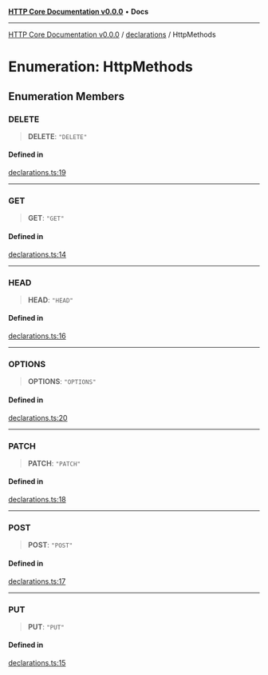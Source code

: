 [**HTTP Core Documentation v0.0.0**](../../README.md) • **Docs**

***

[HTTP Core Documentation v0.0.0](../../modules.md) / [declarations](../README.md) / HttpMethods

# Enumeration: HttpMethods

## Enumeration Members

### DELETE

> **DELETE**: `"DELETE"`

#### Defined in

[declarations.ts:19](https://github.com/stonemjs/http-core/blob/6c1adf9f449733e34ff7f08818342bd019b968a7/src/declarations.ts#L19)

***

### GET

> **GET**: `"GET"`

#### Defined in

[declarations.ts:14](https://github.com/stonemjs/http-core/blob/6c1adf9f449733e34ff7f08818342bd019b968a7/src/declarations.ts#L14)

***

### HEAD

> **HEAD**: `"HEAD"`

#### Defined in

[declarations.ts:16](https://github.com/stonemjs/http-core/blob/6c1adf9f449733e34ff7f08818342bd019b968a7/src/declarations.ts#L16)

***

### OPTIONS

> **OPTIONS**: `"OPTIONS"`

#### Defined in

[declarations.ts:20](https://github.com/stonemjs/http-core/blob/6c1adf9f449733e34ff7f08818342bd019b968a7/src/declarations.ts#L20)

***

### PATCH

> **PATCH**: `"PATCH"`

#### Defined in

[declarations.ts:18](https://github.com/stonemjs/http-core/blob/6c1adf9f449733e34ff7f08818342bd019b968a7/src/declarations.ts#L18)

***

### POST

> **POST**: `"POST"`

#### Defined in

[declarations.ts:17](https://github.com/stonemjs/http-core/blob/6c1adf9f449733e34ff7f08818342bd019b968a7/src/declarations.ts#L17)

***

### PUT

> **PUT**: `"PUT"`

#### Defined in

[declarations.ts:15](https://github.com/stonemjs/http-core/blob/6c1adf9f449733e34ff7f08818342bd019b968a7/src/declarations.ts#L15)
